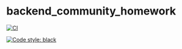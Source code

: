 # backend_community_homework

[![CI](https://github.com/yandex-praktikum/hw02_community/actions/workflows/python-app.yml/badge.svg?branch=master)](https://github.com/yandex-praktikum/hw02_community/actions/workflows/python-app.yml)

[![Code style: black](https://img.shields.io/badge/code%20style-black-000000.svg)](https://github.com/psf/black)
